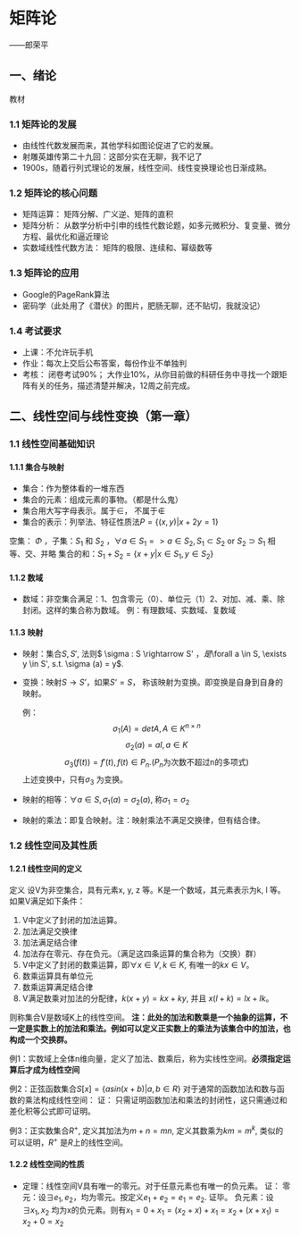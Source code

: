 # 矩阵论
——郎荣平

## 一、绪论
教材

### 1.1 矩阵论的发展
- 由线性代数发展而来，其他学科如图论促进了它的发展。
- 射雕英雄传第二十九回：这部分实在无聊，我不记了
- 1900s，随着行列式理论的发展，线性空间、线性变换理论也日渐成熟。

### 1.2 矩阵论的核心问题
- 矩阵运算：
矩阵分解、广义逆、矩阵的直积
- 矩阵分析：
从数学分析中引申的线性代数论题，如多元微积分、复变量、微分方程、最优化和逼近理论
- 实数域线性代数方法：
矩阵的极限、连续和、幂级数等

### 1.3 矩阵论的应用
- Google的PageRank算法
- 密码学（此处用了《潜伏》的图片，肥肠无聊，还不贴切，我就没记）

### 1.4 考试要求
- 上课：不允许玩手机
- 作业：每次上交后公布答案，每份作业不单独判
- 考核：
闭卷考试90%；
大作业10%，从你目前做的科研任务中寻找一个跟矩阵有关的任务，描述清楚并解决，12周之前完成。

## 二、线性空间与线性变换（第一章）

### 1.1 线性空间基础知识
#### 1.1.1 集合与映射
- 集合：作为整体看的一堆东西
- 集合的元素：组成元素的事物。（都是什么鬼）
- 集合用大写字母表示。属于$\in$， 不属于$\notin$
- 集合的表示：列举法、特征性质法$P=\{(x, y) | x+2y=1\}$

空集：  $\Phi$  ，子集：$S_1$ 和 $S_2$ ，$\forall a \in S_1 => a \in S_2, S_1 \subset S_2$ or $S_2 \supset S_1$
相等、交、并略
集合的和：$S_1 + S_2 = \{x+y | x \in S_1, y \in S_2\}$

#### 1.1.2 数域
- 数域：非空集合满足：1、包含零元（0）、单位元（1）2、对加、减、乘、除封闭。这样的集合称为数域。
例：有理数域、实数域、复数域

#### 1.1.3 映射
- 映射：集合$S, S'$, 法则$ \sigma : S \rightarrow S' $，是$\forall a \in S, \exists y \in S', s.t. \sigma (a) = y$.
- 变换：映射$S \rightarrow S’$，如果$S‘ = S$， 称该映射为变换。即变换是自身到自身的映射。

	例：
	$$\sigma_1(A) = det A, A \in K^{n \times n}$$
	$$\sigma_2(a) = aI, a \in K$$
	$$\sigma_3(f(t)) = f'(t), f(t) \in P_n. \text{($P_n$为次数不超过n的多项式)}$$
	上述变换中，只有$\sigma_3$ 为变换。

- 映射的相等：$\forall a \in S, \sigma_1(a) = \sigma_2(a)$, 称$\sigma_1 = \sigma_2$
- 映射的乘法：即复合映射。注：映射乘法不满足交换律，但有结合律。

### 1.2 线性空间及其性质
#### 1.2.1 线性空间的定义
定义 设V为非空集合，具有元素x, y, z 等。K是一个数域，其元素表示为k, l 等。如果V满足如下条件：
1. V中定义了封闭的加法运算。
2. 加法满足交换律
3. 加法满足结合律
4. 加法存在零元、存在负元。（满足这四条运算的集合称为（交换）群）
5. V中定义了封闭的数乘运算，即$\forall x \in V, k \in K$, 有唯一的$kx \in V$。
6. 数乘运算具有单位元
7. 数乘运算满足结合律
8. V满足数乘对加法的分配律，$k(x + y) = kx + ky$, 并且 $x(l + k) = lx + lk$。

则称集合V是数域K上的线性空间。
**注：此处的加法和数乘是一个抽象的运算，不一定是实数上的加法和乘法。例如可以定义正实数上的乘法为该集合中的加法，也构成一个交换群。**

例1：实数域上全体n维向量，定义了加法、数乘后，称为实线性空间。**必须指定运算后才成为线性空间**

例2：正弦函数集合$S[x] = \{a sin(x+b) | a, b \in R\}$
对于通常的函数加法和数与函数的乘法构成线性空间：
证：
只需证明函数加法和乘法的封闭性，这只需通过和差化积等公式即可证明。

例3：正实数集合$R^+$, 定义其加法为$m+n=mn$, 定义其数乘为$km = m^k$, 类似的可以证明，$R^+$ 是$R$上的线性空间。

#### 1.2.2 线性空间的性质
- 定理：线性空间V具有唯一的零元。对于任意元素也有唯一的负元素。
证：
零元：设$\exists e_1, e_2$，均为零元。按定义$e_1 + e_2 = e_1 = e_2$. 证毕。
负元素：设$\exists x_1, x_2$ 均为x的负元素。则有$x_1 = 0 + x_1 = (x_2 + x) + x_1 = x_2 + (x + x_1) = x_2 + 0 = x_2$

